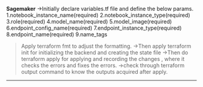 **Sagemaker**
->Initially declare variables.tf file and define the below params.
1.notebook_instance_name(required)
2.notebook_instance_type(required)
3.role(required)
4.model_name(required)
5.model_image(required)
6.endpoint_config_name(required)
7.endpoint_instance_type(required)
8.endpoint_name(required)
9.name_tags
>Apply terraform fmt to adjust the formatting.
->Then apply terraform init for initializing the backend and creating the state file
->Then do terraform apply for applying and recording the changes , where it checks the errors and fixes the errors.
->check through terraform output command to know the outputs acquired after apply.
--------------------------------------------------------------------------------------------------------------------------------
